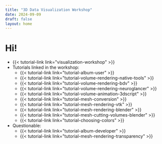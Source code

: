 ```yaml
---
title: "3D Data Visualization Workshop"
date: 2024-09-09
draft: false
layout: home
---
```


# Hi!

- {{< tutorial-link link="visualization-workshop" >}}
- Tutorials linked in the workshop:
  - {{< tutorial-link link="tutorial-album-user" >}}
  - {{< tutorial-link link="tutorial-volume-rendering-native-tools" >}}
  - {{< tutorial-link link="tutorial-volume-rendering-bdv" >}}
  - {{< tutorial-link link="tutorial-volume-rendering-neuroglancer" >}}
  - {{< tutorial-link link="tutorial-volume-animation-3dscript" >}}
  - {{< tutorial-link link="tutorial-mesh-conversion" >}}
  - {{< tutorial-link link="tutorial-mesh-rendering-vtk" >}}
  - {{< tutorial-link link="tutorial-mesh-rendering-blender" >}}
  - {{< tutorial-link link="tutorial-mesh-cutting-volumes-blender" >}}
  - {{< tutorial-link link="tutorial-choosing-colors" >}}
- Questionable:
  - {{< tutorial-link link="tutorial-album-developer" >}}
  - {{< tutorial-link link="tutorial-mesh-rendering-transparency" >}}

